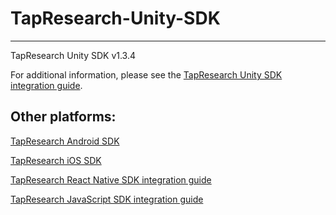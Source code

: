 # TapResearch-Unity-SDK
---
TapResearch Unity SDK v1.3.4

For additional information, please see the [TapResearch Unity SDK integration guide](https://www.tapresearch.com/docs/unity-integration-guide).

## Other platforms:

[TapResearch Android SDK](https://github.com/TapResearch/TapResearch-Android-SDK)  

[TapResearch iOS SDK](https://github.com/TapResearch/TapResearch-iOS-SDK)  

[TapResearch React Native SDK integration guide](https://www.tapresearch.com/docs/react-native-integration-guide)

[TapResearch JavaScript SDK integration guide](https://www.tapresearch.com/docs/javascript-integration-guide)
